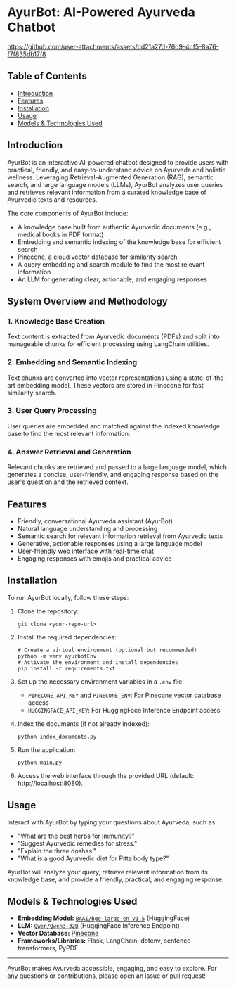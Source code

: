 # AyurBot: AI-Powered Ayurveda Chatbot


https://github.com/user-attachments/assets/cd21a27d-76d9-4cf5-8a76-f7f835db17f8



## Table of Contents
- [Introduction](#introduction)
- [Features](#features)
- [Installation](#installation)
- [Usage](#usage)
- [Models & Technologies Used](#models--technologies-used)

## Introduction
AyurBot is an interactive AI-powered chatbot designed to provide users with practical, friendly, and easy-to-understand advice on Ayurveda and holistic wellness. Leveraging Retrieval-Augmented Generation (RAG), semantic search, and large language models (LLMs), AyurBot analyzes user queries and retrieves relevant information from a curated knowledge base of Ayurvedic texts and resources.

The core components of AyurBot include:
- A knowledge base built from authentic Ayurvedic documents (e.g., medical books in PDF format)
- Embedding and semantic indexing of the knowledge base for efficient search
- Pinecone, a cloud vector database for similarity search
- A query embedding and search module to find the most relevant information
- An LLM for generating clear, actionable, and engaging responses

## System Overview and Methodology

### 1. Knowledge Base Creation
Text content is extracted from Ayurvedic documents (PDFs) and split into manageable chunks for efficient processing using LangChain utilities.

### 2. Embedding and Semantic Indexing
Text chunks are converted into vector representations using a state-of-the-art embedding model. These vectors are stored in Pinecone for fast similarity search.

### 3. User Query Processing
User queries are embedded and matched against the indexed knowledge base to find the most relevant information.

### 4. Answer Retrieval and Generation
Relevant chunks are retrieved and passed to a large language model, which generates a concise, user-friendly, and engaging response based on the user's question and the retrieved context.

## Features
- Friendly, conversational Ayurveda assistant (AyurBot)
- Natural language understanding and processing
- Semantic search for relevant information retrieval from Ayurvedic texts
- Generative, actionable responses using a large language model
- User-friendly web interface with real-time chat
- Engaging responses with emojis and practical advice

## Installation
To run AyurBot locally, follow these steps:

1. Clone the repository:
   ```
   git clone <your-repo-url>
   ```

2. Install the required dependencies:
   ```
   # Create a virtual environment (optional but recommended)
   python -m venv ayurbotEnv
   # Activate the environment and install dependencies
   pip install -r requirements.txt
   ```

3. Set up the necessary environment variables in a `.env` file:
   - `PINECONE_API_KEY` and `PINECONE_ENV`: For Pinecone vector database access
   - `HUGGINGFACE_API_KEY`: For HuggingFace Inference Endpoint access

4. Index the documents (if not already indexed):
   ```
   python index_documents.py
   ```

5. Run the application:
   ```
   python main.py
   ```

6. Access the web interface through the provided URL (default: http://localhost:8080).

## Usage
Interact with AyurBot by typing your questions about Ayurveda, such as:
- "What are the best herbs for immunity?"
- "Suggest Ayurvedic remedies for stress."
- "Explain the three doshas."
- "What is a good Ayurvedic diet for Pitta body type?"

AyurBot will analyze your query, retrieve relevant information from its knowledge base, and provide a friendly, practical, and engaging response.

## Models & Technologies Used
- **Embedding Model:** [`BAAI/bge-large-en-v1.5`](https://huggingface.co/BAAI/bge-large-en-v1.5) (HuggingFace)
- **LLM:** [`Qwen/Qwen3-32B`](https://huggingface.co/Qwen/Qwen3-32B) (HuggingFace Inference Endpoint)
- **Vector Database:** [Pinecone](https://www.pinecone.io/)
- **Frameworks/Libraries:** Flask, LangChain, dotenv, sentence-transformers, PyPDF

---

AyurBot makes Ayurveda accessible, engaging, and easy to explore. For any questions or contributions, please open an issue or pull request!

